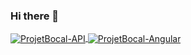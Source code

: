 ### Hi there 👋

<a href="https://github.com/domilx/ProjetBocal-API">
  <img align="center" src="https://github-readme-stats.vercel.app/api/pin/?username=domilx&repo=ProjetBocal-API&show_icons=true&line_height=27&title_color=6aa6f8&text_color=8a919a&icon_color=6aa6f8&bg_color=22272e" alt="ProjetBocal-API" />
</a>

    
<a href="https://github.com/domilx/ProjetBocal-Angular">
  <img align="center" src="https://github-readme-stats.vercel.app/api/pin/?username=domilx&repo=ProjetBocal-Angular&show_icons=true&line_height=27&title_color=6aa6f8&text_color=8a919a&icon_color=6aa6f8&bg_color=22272e" alt="ProjetBocal-Angular" />
</a>
